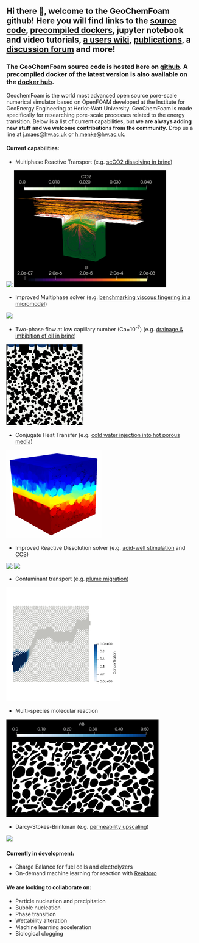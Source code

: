## Hi there 👋, welcome to the GeoChemFoam github! Here you will find links to the [source code](https://github.com/GeoChemFoam/GeoChemFoam-4.6/blob/main/doc/GeoChemFoam-User-Guide.pdf), [precompiled dockers](https://hub.docker.com/r/jcmaes/geochemfoam-4.6), jupyter notebook and video tutorials, [a users wiki](https://github.com/GeoChemFoam/GeoChemFoam/wiki), [publications](https://github.com/GeoChemFoam/GeoChemFoam/tree/main/GeoChemFoam_Papers), a [discussion forum](https://github.com/GeoChemFoam/GeoChemFoam/discussions) and more!

### The GeoChemFoam source code is hosted here on [github](https://github.com/GeoChemFoam/GeoChemFoam-4.6/blob/main/doc/GeoChemFoam-User-Guide.pdf). A precompiled docker of the latest version is also available on the [docker hub](https://hub.docker.com/r/jcmaes/geochemfoam-4.6).

GeochemFoam is the world most advanced open source pore-scale numerical simulator based on OpenFOAM developed at the Institute for GeoEnergy Engineering at Heriot-Watt University. GeoChemFoam is made specifically for researching pore-scale processes related to the energy transition. Below is a list of current capabilities, but __we are always adding new stuff and we welcome contributions from the community.__ Drop us a line at j.maes@hw.ac.uk or h.menke@hw.ac.uk.

#### __Current capabilities:__
- Multiphase Reactive Transport (e.g. [scCO2 dissolving in brine](https://arxiv.org/pdf/2103.03579.pdf))

<img src="https://github.com/GeoChemFoam/GeoChemFoam/blob/main/wikiImages/multiphaseReactive.gif" width="300"> <img src="https://github.com/GeoChemFoam/GeoChemFoam/blob/main/wikiImages/CavityDissolution.gif" width="400">

- Improved Multiphase solver (e.g. [benchmarking viscous fingering in a micromodel](https://github.com/GeoChemFoam/GeoChemFoam/blob/main/GeoChemFoam_Papers/Zhaoetal2019_PoreScaleModels_PNAS.pdf))

<img src="https://github.com/GeoChemFoam/GeoChemFoam/blob/main/wikiImages/multiphaseFlow.gif" width="200">

- Two-phase flow at low capillary number (Ca=10<sup>-7</sup>) (e.g. [drainage & imbibition of oil in brine](https://arxiv.org/abs/2105.10576))

<img src="https://github.com/GeoChemFoam/GeoChemFoam/blob/main/wikiImages/multiphaseFlowLowCa.gif" width="200"> 

- Conjugate Heat Transfer (e.g. [cold water injection into hot porous media](https://arxiv.org/abs/2110.03311))

<img src="https://github.com/GeoChemFoam/GeoChemFoam/blob/main/wikiImages/spherePacking.gif" width="250">

- Improved Reactive Dissolution solver (e.g. [acid-well stimulation](https://www.earthdoc.org/content/papers/10.3997/2214-4609.202035250) and [CCS](https://arxiv.org/abs/2204.07019))

<img src="https://github.com/GeoChemFoam/GeoChemFoam/blob/main/wikiImages/HM120_60_120Pe100_K10AnimatedSlices.gif" width="200"> <img src="https://github.com/GeoChemFoam/GeoChemFoam/blob/main/wikiImages/HM120_60_120Pe1_K0.1AnimatedSlices.gif" width="200"> 

- Contaminant transport (e.g. [plume migration](https://arxiv.org/abs/2103.03597))

<img src="https://github.com/GeoChemFoam/GeoChemFoam/blob/main/wikiImages/ns_het.gif" width="300"> 

- Multi-species molecular reaction 
 
<img src="https://github.com/GeoChemFoam/GeoChemFoam/blob/main/wikiImages/singlePhaseBimolecularReaction.gif" width="400">

- Darcy-Stokes-Brinkman (e.g. [permeability upscaling](https://www.nature.com/articles/s41598-021-82029-2))

<img src="https://github.com/GeoChemFoam/GeoChemFoam/blob/main/wikiImages/EstailladesStreamlineNewPNGGIF.gif" width="400"> 

#### __Currently in development:__
- Charge Balance for fuel cells and electrolyzers
- On-demand machine learning for reaction with [Reaktoro](https://reaktoro.org)

#### __We are looking to collaborate on:__
- Particle nucleation and precipitation
- Bubble nucleation
- Phase transition
- Wettability alteration
- Machine learning acceleration
- Biological clogging


